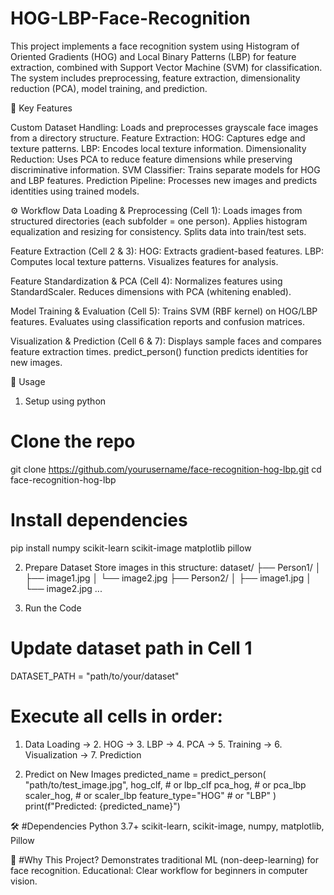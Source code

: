 # HOG-LBP-Face-Recognition
This project implements a face recognition system using Histogram of Oriented Gradients (HOG) and Local Binary Patterns (LBP) for feature extraction, combined with Support Vector Machine (SVM) for classification. The system includes preprocessing, feature extraction, dimensionality reduction (PCA), model training, and prediction.

📌 Key Features

Custom Dataset Handling: Loads and preprocesses grayscale face images from a directory structure.
Feature Extraction:
HOG: Captures edge and texture patterns.
LBP: Encodes local texture information.
Dimensionality Reduction: Uses PCA to reduce feature dimensions while preserving discriminative information.
SVM Classifier: Trains separate models for HOG and LBP features.
Prediction Pipeline: Processes new images and predicts identities using trained models.

⚙️ Workflow
Data Loading & Preprocessing (Cell 1):
Loads images from structured directories (each subfolder = one person).
Applies histogram equalization and resizing for consistency.
Splits data into train/test sets.

Feature Extraction (Cell 2 & 3):
HOG: Extracts gradient-based features.
LBP: Computes local texture patterns.
Visualizes features for analysis.

Feature Standardization & PCA (Cell 4):
Normalizes features using StandardScaler.
Reduces dimensions with PCA (whitening enabled).

Model Training & Evaluation (Cell 5):
Trains SVM (RBF kernel) on HOG/LBP features.
Evaluates using classification reports and confusion matrices.

Visualization & Prediction (Cell 6 & 7):
Displays sample faces and compares feature extraction times.
predict_person() function predicts identities for new images.

🚀 Usage
1. Setup using python
# Clone the repo
git clone https://github.com/yourusername/face-recognition-hog-lbp.git
cd face-recognition-hog-lbp
# Install dependencies
pip install numpy scikit-learn scikit-image matplotlib pillow

2. Prepare Dataset
Store images in this structure:
dataset/
  ├── Person1/
  │   ├── image1.jpg
  │   └── image2.jpg
  ├── Person2/
  │   ├── image1.jpg
  │   └── image2.jpg
  ...

3. Run the Code
# Update dataset path in Cell 1
DATASET_PATH = "path/to/your/dataset"
# Execute all cells in order:
1. Data Loading → 2. HOG → 3. LBP → 4. PCA → 5. Training → 6. Visualization → 7. Prediction

4. Predict on New Images
predicted_name = predict_person(
    "path/to/test_image.jpg",
    hog_clf,  # or lbp_clf
    pca_hog,  # or pca_lbp
    scaler_hog,  # or scaler_lbp
    feature_type="HOG"  # or "LBP"
)
print(f"Predicted: {predicted_name}")

🛠 #Dependencies
Python 3.7+
scikit-learn, scikit-image, numpy, matplotlib, Pillow

🎯 #Why This Project?
Demonstrates traditional ML (non-deep-learning) for face recognition.
Educational: Clear workflow for beginners in computer vision.




